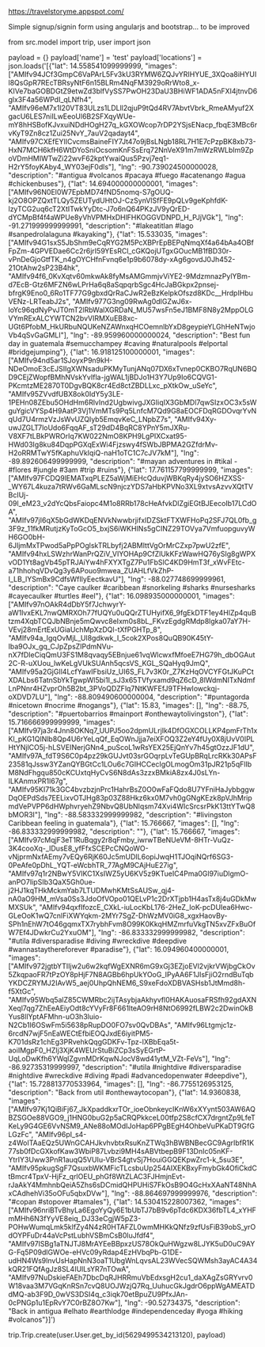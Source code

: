 https://travelstoryme.appspot.com/

Simple signup/signin form using angularjs and bootstrap... to be improved


from src.model import trip, user
import json

payload = {}
payload['name'] = 'test'
payload['locations'] = json.loads('[{"lat": 14.558541099999999, "images": ["AMIfv94JCf3GmpC6VaPArL5Fv3kU3RYMW6ZQJvYRIHYUE_3XQoa8iHYUIl8QsGpR7REcTBRsyNtF6n15BLRm4NqFM3929oRrWto8_x-KIVe7baGOBDGtZ9etwZd3blfVySS7PwOH23DaU3BHiWF1ADA5nFXI4jtnvD6glx3F4a56WPdI_qLNfh4", "AMIfv96eM7x1l20VT83ULzs1LDLll2qjuP9tQd4RV7AbvtVbrk_RmeAMyuf2XgacU6LES7niILwEeoUl6B2SFXqyWUe-mY8hHSBofKJvxuiNDdHOgH27q_kGXOWcop7rDP2YSjsENacp_fbqE3MBc6rvKyT9Zn8cz1Zui25NvY_7auV2qadayt4", "AMIfv97CXEfEYlICvcmsBaineFIY7Jt47o9jBsLNgb18RL7H1E7cPzpBK8xb73-HxN7MCH6kfH6WtDYoSniOcsomKnFSsErq72NnVeX91m7mWzRWLbIm9ZpoVDmHMIWTwZi22wvF62kptYwaiQus5Pzvj7eq1-H2rY5foyKAby4_WY03ejF0dls"], "lng": -90.739024500000028, "description": "#antigua #volcanos #pacaya #fuego #acatenango #agua #chickenbuses"}, {"lat": 14.694000000000001, "images": ["AMIfv96N0El0W7EpbMD74fND5nomq-S7gOUQ-kj2O8OPZQxtTLQy5ZEUTydUHtOJ-CzSynVlSfFE9pQLv9geKphfdK-lzyTCG2uq6cT2XtITwkYyDtc-J7o6nQ64PKzJV9yQrED-dYCMpBf4f4aWPUe8yVhVPMHxDHlFHKOGGVDNPD_H_PJjVGk"], "lng": -91.271999999999991, "description": "#lakeatitlan #lago #sanpedrolalaguna #kayaking"}, {"lat": 15.533035, "images": ["AMIfv94G1sxS5JbShm9eCqRYG2M5PcXBPrEpBEPqNmqXf4a64bAa4OBfFpZm-4GPVEDae6Cc2r6jrI59YEsRCl_cGKQojUTgxGOucMB1fBD30r-vPnDeGjoGtfTK_n4gOYCHfnFvnq6e1p9b6078dy-xAg6govdJ0Jh452-21OtAhw2sP23B4hk", "AMIfv94f6_0KvXqtv60mkwAk8fyMsAMGmmjvViYE2-9MdzmnazPylYBm-d7EcB-Gtz6MFZN6wLPrHa6q8aSqpqrbSgc4HcJaBGkpx2pnsej-bfrgK9Eno0_6Ro1TF77G9gbxdQrRaCJwR2eBzKelpkOfszd8KDc__HrdpIHbuVENz-LRTeabJ2s", "AMIfv977G3ng09RwAg0dIGZwJ6x-loYc96qdNyPvJT0mT2lRbWalXGRDaN_MU57wsFn5eJ1BMF8N8y2MppOLGVYmRExALCYWTCN2bvVIRMXuEB8xc-UGt6PfobM_HkURbuNQUKeNZAWnxqHCOemnlbYxD8geypieYLGhHeNTwjoVb4qSvGaGMLI"], "lng": -89.959960000000024, "description": "Best fun day in guatemala #semucchampey #caving #naturalpools #elportal #bridgejumping"}, {"lat": 16.918125100000001, "images": ["AMIfv94nd5ar1SJoyxP9n9kH-NDeOmoE3cEJSIIgXWNsaduPKMyTunjANq07DX6xTvnep0CKBO7RqUN6BQD9CEjZWopfBMhNVskYvIfla-jgWAL1jBDJo1H3Y7Up9Io6CQVG1-PKcmtzME2870T0DgvBQK8cr4Ed8ctZBDLLxc_pXtkOw_uSeYc", "AMIfv95ZVvdfUBX8ok0IdY5y3LE-1PEHn08ZEbu5OHdHm6RlvInd2UgbwivgJXGIiqIX3GbMDl7qwSIzxOC3x5sWguYgicVYSp4H9AatP3Vj1VmMTs9Pq5LnfcM7Qd9G8aEOCFDqRGDOvqrYvNqUd7U4rmzVzJsWvUZQIyb5EmqvKeC_LNpbZ7s", "AMIfv94Xy-uwJZGLT7loUdo6FqqAF_sT29dD4BqRC8YPnY5mJXRu-V8XF7tLBkPWROrlq7KW022NmO8KPH9LgPIXCxat95-HWd03Ig8ku84DqpPGXqExWi4Fjzswy4fSWbJBPMA2GZfdrMv-H2oRRMTwY5fKaphuVkIqiQ-naH1oTC1C7cJV7kM"], "lng": -89.892606499999999, "description": "#mayan adventures in #tikal - #flores #jungle #3am #trip #ruins"}, {"lat": 17.761157799999999, "images": ["AMIfv97FCDQ9lEMATxqPLEZ5aWjMiEHcQduvjWBKqRy4jySO6HZXSS-_WY67L4kuza7tRWv6GaMLscN9njczYDS7aHbKPVNo3XL9xtvsAzvvXQtTVBcIUj-09l_eM23_v2dYcQbsFaiopc4M1o8RRb178cHeAfvkDlZgiEGtBJEecoIb17LCdOA", "AMIfv97jI6qX5bGdWKDqENVkNwwbrjifxIDZSktFTXWFHoPq2SFJ7QL0fb_g3F9z_11fkMRutjzKyToGcO5_bxjS6iWKHINs5gCINZ29TOVya7VmfuopguvyWH6GO0bH-6JIjmMxTPwod5aPpPOglskTRLbyfj2ABMIttVgOrMrCZxp7pwU2zfE", "AMIfv94hxLSWzhrWanPrQZiV_VIYOHAp9CfZlUkKFzWawHQ76ySIg8gWPXvOD1Yt8agVb45pTRJAiYw4hFXYXTgZ7Pu1FbSlC4KD9HmT3f_xWvFEtc-a71hhohqVDvQg3y6APouo9mwea_ZUAHLfVkZhP-I_LB_lYSmBx9CdfsWfIlyEectkavU"], "lng": -88.027748699999961, "description": "Caye caulker #caribbean #snorkeling #sharks #nursesharks #cayecaulker #turtles #eel"}, {"lat": 16.098935000000001, "images": ["AMIfv97nOAkR4dDbY5f7JchwyrY-aW1lvxEKL7nwQMRXOh77fUQYu0uQQrZTUHyifX6_9fgEkDTF1ey4HlZp4quBtzm4XqbTCQJbNBnje5mQwvc8eIxm0s8bL_FKvzEgdgRMdp8lgka07aY7H-VEvj28mErtExUGiaUchMpXzDQl-tXfPGHTp_8", "AMIfv94a_IgqOvMjL_Ul8gdkwk_I_5cok2XPos8QuQB90K45tY-Iba9OJx_gq_CJpZpsZIPdmNVu-nX7fDIeCiqQmU3FS1M8qvaqy5EBnjue61vqWlcwxfMfoeE7HG79h_dbOGAut2C-R-uXUou_lwKeLgVUkSUAnh5qcsVS_KGL_SQaHyq9JmQ", "AMIfv95a2GjGIl4LcfYawIFbsiUz_UI6S_FL7v3K0r_Z7KzHqOVCYFGtJKuPCtXDALbs6TatnSbYkTgwpWl5bi1I_sJ3x65TVfyxamd9qZ6cD_8lWdmNITxNdmfLnPNnr4HZvprOh5B2bt_3PVoQDZFlq7NtKWFEfJ9TFHwIowckqj-oXDVD7LU"], "lng": -88.809490600000004, "description": "#puntagorda #nicetown  #nocrime #nogangs"}, {"lat": 15.83, "images": [], "lng": -88.75, "description": "#puertobarrios #mainport #onthewaytolivingston"}, {"lat": 15.716666999999999, "images": ["AMIfv97ja3r4Jnn8OKNq7_UUPJ5oo2dpmULrjIk4DfOGXCOLLKP4pmFrTh1xKl_pKG1QlNlb8Qp4U6rYeLqQf_EqOWnJjja7eiXFOQ3Z2eY4fUy0X8jUvV0IPLHtYNjlCO5j-hLSVEINerjGNn4_puScoL1wRsYEX25EjQnYv7h45gtOzzJF1dU", "AMIfv97A_fdT9S6C0p4pz29kGUJvt03srGOqrpLvTeGUpBRqLrcRKk30APsF23581qJssw3YZanQYBGtCc1LOu6c7GIHCCecIgOLmogOm31pJR21p5qFlIbM8NdFhgqu850cKCUxtqHyCvS6N8dAs3zzxBMkiA8zx4J0sLYn-ILKAnmxPR1l67g", "AMIfv95KI71k3GC4bvzbzjnPrc1HahrBsZ0O0wFaFQdo8U7YFniHaJybbggwDqOEPdSds7EELixvOTJHg83p03Z88Hkz6kx0M7vh0gGNgKEzk8pVJhMripmdVePVPP6dHWphvryehZ9NbvQ8UbNIqsm74Xvi4WIcSrcsrPkK13ttYTwQ8bMOR3I"], "lng": -88.583332999999982, "description": "#livingston Caribbean feeling in guatemala"}, {"lat": 15.766667, "images": [], "lng": -86.833332999999982, "description": ""}, {"lat": 15.766667, "images": ["AMIfv97cMqjF3eT1RuBqgy2r8qFmby_iwrwTBeNUeVM-8HTr-VuQz-3K4cooXq-_IDusE8_yfFfxSCEPcCNQoWO-vNjprmNxfAEmy7vEQy6RjK60Jc5mUDIL6opiJwqH1TJOqiNQrf6SG3-0PeAfe0pDhL_YQT-eWcbhTR_77AgM9CAjHuE27ig", "AMIfv97q1r2NBwY5VIKC1XsIWZ5yU6KV5z9KTueIC4Pma0Gl97iuDlgmO-anPO7IipSIb3QaX5Gh0ue-j2HJ1kqTHkMckmYab7LTUDMwhKMtSsAUSw_qj4-nA0aO9HM_mVsa0Ss3JdoOfVOpo01QELvP1c2DrXTjpb1H4asTx8j4uGDkMwMXSUk", "AMIfv94qxfIfozcE_CXkL-iuLocKbL176-2HeZ_IoK-pcDUIea6Hwc-GLeOoK1wQ7cnlFiXWYqkm-2MYr7SgZ-DhWzMV0iG8_xgxHaovBy-SPh1nEhW7tO46gqmxTX7rybhFvm8O99K0KkqHMZmrfuVkgTN5xvZFxBuOfW7Ef4JDwkrCu2YxuOM"], "lng": -86.833332999999982, "description": "#utila #diversparadise #diving #wreckdive #deepdive #wannastaythereforever #paradise"}, {"lat": 16.094960400000001, "images": ["AMIfv972jgtbYTIIjw2u6w2kqfWgEXNR6mG9xGj3EZjoEVl2vjkrVWjbgCkOv5ZkqpaoFR7tPzOY8pHjF7N8AGBb6hpUkYOoG_IPyAA6F1JlsFjiO2rndBuTqbYKDCZRYMJ2IAvW5_aej0UhpQhNEM6_S9xeFdoXDBVASHsb1JtMmd8h-f5XtGc", "AMIfv95Wbq5alZ85CWMRbc2ijTAsybjaAkhyvfl0HAKAuosaFRSfh92gdAXNXeql7qg7ZhEeAEiyOdt8cYVyFr8F661lteAO9rH8NtO6992fLBW2c2DwinOkBYus8llYptAFMhn-uO3h3luio-N2Cb1I6OSwFm5i5638pRupDO0FO7sv0QvDBAs", "AMIfv96Ltgmjc1z-6rcdN7wjF5nEaWECtEfbiEOQJxdE6iyitPM5-K701dsRz1chEg3PRvehkQqgGDKFv-Tpz-lXBbEqa5t-aoiIMgpF0_HZlj3XjK4WEUrStuBiZCp3sSyEGrtP-UqLoDwKfh6YWqlZgvnMDrKqwNJocV8wd41ytM_VZt-FeVs"], "lng": -86.92735319999997, "description": "#utila #nightdive #diversparadise #nightdive #wreckdive #diving #padi #advancedopenwater #deepdive"}, {"lat": 15.728813770533964, "images": [], "lng": -86.7755126953125, "description": "Back from util #onthewaytocopan"}, {"lat": 14.9360838, "images": ["AMIfv97Kj1QiBiFj67_JkXpaddkxrTOr_ioeObnkeycIKnW6xXYynt503AW6AQBZSGOe88VGO9_j1HNG0buG2p5aCRQPkkceL00tfp2S8cfCX7drgntZp9LfeTKeLy9G4GE6VvNSM9_ANe88oMOdIJoHap6PPgBEgH4OhbeVuPKaDT9GfGLGzFc", "AMIfv96pI_s4-z4WoITAaEQz5UWnGCAHJkvhvbtxRsuKnZTWq3hBWBNBecGC9AgrIbfR1K77sb0fDcGXkofKaw3WbiP87Lvbzi9MH4sABVtbepB9F13DnIc05nKF-YtrIY3Uww3PnR1auqQ5VUIu-VBrS4gtvSj7HouiGGQEKpwZrc1-k_5su3E", "AMIfv95pkugSgF7QsuxbWKMFicTLcsbuUp254AIXEKBxyFmybGk4OfiCkdCtBmcr4TpxV-HjFz_qrlOEU_phGf8WtZLAC3FJHmjnEvt-rJaAkY4MmhnbQeiA5Zhs6sDCmidQHPUHiS7FkOsB9O4GcHxXAaNT48NhAxCAdhehVi35oOFu5qbxDVw"], "lng": -88.864697999999976, "description": "#copan #stopover #tamales"}, {"lat": 14.530415228007362, "images": ["AMIfv96nriBTvBhyLa6EgoYyQy6E1bUbTJ7bB9v6pTdc6KDX36fbTL4_xYHFmMHh6N3fYyVE8eiq_DJ33eCgjW5pZ3-POHwWumqLmk5klfZy4N4zR0HTAFZL0wmMHKkQNfz9zfUsFiB39obS_yrOdOYPFuDr44aVcPstLubhVSBmCsB0luJfdf4", "AMIfv97ISBg1aTNJTJ8MrAYEeBBpxzUS78OkQuHWgzw8LJYK5uD0uC9AYG-Fq5P09dlGWOe-eHVc09yRdap4EzHVbqPb-G1DE-udHN4Ws9lnvUsHapNnN3oaT1UbgWnLqvsAL23WVecSQWMsh3ayAC4A34kQR21FQfAgJz8SL4IUlLsYR7nTOwA", "AMIfv97NuDskieFAEh7DbcDqRJHRRmuVbEdxsgH2cu1_daXAgZsGRYvrv0W18vaa3M7VGqKnRSn7cvQ8UOJWzjQ7Rq_UuhucGkJgdrO6ppWgAMEATDdMQ-ab3F9D_0wVS3DSI4q_c3iqk70etBpuZU9PfxJAn-0cPNGp1u1EpRvY7C0rBZ8O7Kw"], "lng": -90.52734375, "description": "Back in antigua #elhato #earthlodge #independenceday #yoga #hiking #volcanos"}]')


trip.Trip.create(user.User.get_by_id(5629499534213120), payload)

